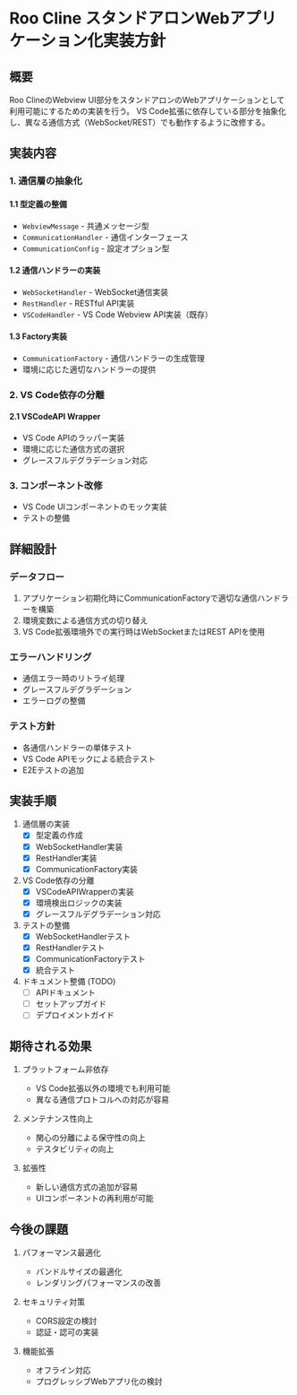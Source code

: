 # Roo Cline スタンドアロンWebアプリケーション化実装方針

## 概要
Roo ClineのWebview UI部分をスタンドアロンのWebアプリケーションとして利用可能にするための実装を行う。
VS Code拡張に依存している部分を抽象化し、異なる通信方式（WebSocket/REST）でも動作するように改修する。

## 実装内容

### 1. 通信層の抽象化

#### 1.1 型定義の整備
- `WebviewMessage` - 共通メッセージ型
- `CommunicationHandler` - 通信インターフェース
- `CommunicationConfig` - 設定オプション型

#### 1.2 通信ハンドラーの実装
- `WebSocketHandler` - WebSocket通信実装
- `RestHandler` - RESTful API実装
- `VSCodeHandler` - VS Code Webview API実装（既存）

#### 1.3 Factory実装
- `CommunicationFactory` - 通信ハンドラーの生成管理
- 環境に応じた適切なハンドラーの提供

### 2. VS Code依存の分離

#### 2.1 VSCodeAPI Wrapper
- VS Code APIのラッパー実装
- 環境に応じた通信方式の選択
- グレースフルデグラデーション対応

### 3. コンポーネント改修
- VS Code UIコンポーネントのモック実装
- テストの整備

## 詳細設計

### データフロー
1. アプリケーション初期化時にCommunicationFactoryで適切な通信ハンドラーを構築
2. 環境変数による通信方式の切り替え
3. VS Code拡張環境外での実行時はWebSocketまたはREST APIを使用

### エラーハンドリング
- 通信エラー時のリトライ処理
- グレースフルデグラデーション
- エラーログの整備

### テスト方針
- 各通信ハンドラーの単体テスト
- VS Code APIモックによる統合テスト
- E2Eテストの追加

## 実装手順

1. 通信層の実装
   - [x] 型定義の作成
   - [x] WebSocketHandler実装
   - [x] RestHandler実装
   - [x] CommunicationFactory実装

2. VS Code依存の分離
   - [x] VSCodeAPIWrapperの実装
   - [x] 環境検出ロジックの実装
   - [x] グレースフルデグラデーション対応

3. テストの整備
   - [x] WebSocketHandlerテスト
   - [x] RestHandlerテスト
   - [x] CommunicationFactoryテスト
   - [x] 統合テスト

4. ドキュメント整備 (TODO)
   - [ ] APIドキュメント
   - [ ] セットアップガイド
   - [ ] デプロイメントガイド

## 期待される効果

1. プラットフォーム非依存
   - VS Code拡張以外の環境でも利用可能
   - 異なる通信プロトコルへの対応が容易

2. メンテナンス性向上
   - 関心の分離による保守性の向上
   - テスタビリティの向上

3. 拡張性
   - 新しい通信方式の追加が容易
   - UIコンポーネントの再利用が可能

## 今後の課題

1. パフォーマンス最適化
   - バンドルサイズの最適化
   - レンダリングパフォーマンスの改善

2. セキュリティ対策
   - CORS設定の検討
   - 認証・認可の実装

3. 機能拡張
   - オフライン対応
   - プログレッシブWebアプリ化の検討